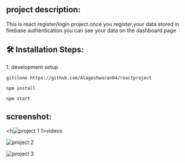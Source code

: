 <h2>project description:</h2>
   This is react register/login project.once you register,your data stored in firebase authentication.you can see your data on the dashboard page



<h2>🛠️ Installation Steps:</h2>

<p>1. development setup</p>

```
gitclone https://github.com/Alageshwaran04/reactproject
```

```
npm install
```

```
npm start
```
<h2>screenshot:</h2>


<h![project 1](https://github.com/Alageshwaran04/reactproject/assets/134389764/6d63f333-c7a4-4ab3-8cbb-385206b95cd2)
1>videos</h1>




![project 2](https://github.com/Alageshwaran04/reactproject/assets/134389764/5b3eeaf1-0e8c-4788-a95c-0c6be6320ed6)


![project 3](https://github.com/Alageshwaran04/reactproject/assets/134389764/d4984e97-cc4a-49a5-b984-18579e040c8f)
